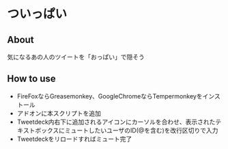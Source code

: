 # ついっぱい
## About
気になるあの人のツイートを「おっぱい」で隠そう
## How to use
- FireFoxならGreasemonkey、GoogleChromeならTempermonkeyをインストール
- アドオンに本スクリプトを追加
- Tweetdeck内右下に追加されるアイコンにカーソルを合わせ、表示されたテキストボックスにミュートしたいユーザのID(\@を含む)を改行区切りで入力
- Tweetdeckをリロードすればミュート完了
